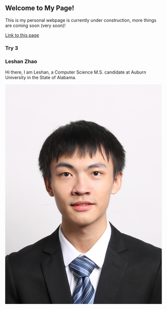 ## Welcome to My Page! 
This is my personal webpage is currently under construction, more things are coming soon (very soon)!

[Link to this page](https://LeshanZhao.github.io)
### Try 3

### Leshan Zhao
Hi there, I am Leshan, a Computer Science M.S. candidate at Auburn University in the State of Alabama.

![Image](photo2.jpg)
